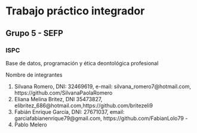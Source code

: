﻿<h1>Trabajo práctico integrador</h1>
<h2>Grupo 5 - SEFP</h2>
<h3>ISPC</h3>
<p>Base de datos,  programación y ética deontológica profesional</p>

<p>Nombre de integrantes</p>
<ol>
  <li>
    Silvana Romero, DNI: 32469619, e-mail: silvana_romero7@hotmail.com, https://github.com/SilvanaPaolaRomero 
  </li>

  <li>
    Eliana Melina Britez, DNI 35473827, elibritez_686@hotmail.com,https://github.com/britezeli9
  </li>

  <li>
    Fabián Enrique García, DNI: 27671037, email: garciafabianenrique79@gmail.com, https://github.com/FabianLolo79 -
  </li>

  <li>
    Pablo Melero
  </li>
  
</ol>
